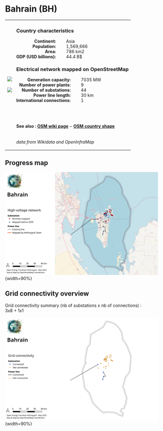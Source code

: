 # Bahrain (BH)

<table width="90%">
<tr>
<td>
<img src="http://commons.wikimedia.org/wiki/Special:FilePath/Flag%20of%20Bahrain.svg" width="250">
<br><br>
<img src="http://commons.wikimedia.org/wiki/Special:FilePath/Map%20of%20Bahrain.svg" width="250"></td>
<td>
<h3>Country characteristics</h3>
<div style="display: inline-block;text-align:right;margin-right:30px;font-weight: bold;">
Continent:<br>Population:<br>Area:<br>GDP (USD billions):
</div>
<div style="display: inline-block;">
Asia<br>1,569,666<br>786 km2<br>44.4 B$
</div>
<h3>Electrical network mapped on OpenStreetMap</h3>
<div style="display: inline-block;text-align:right;margin-right:30px;font-weight: bold;">Generation capacity:<br>
Number of power plants:<br>
Number of substations:<br>
Power line length:<br>
International connections:<br>
</div>
<div style="display: inline-block;">7035 MW<br>
9<br>
44<br>
30 km<br>
1<br>
</div>

<br><br><h4>See also :
<a href="https://wiki.openstreetmap.org/wiki/Power_networks/Bahrain" target="_blank">OSM wiki page</a> -
<a href="https://openstreetmap.org/relation/378734" target="_blank">OSM country shape</a>
</h4>

<br><i>data from Wikidata and OpenInfraMap</i>
</td>
</tr>
</table>


## Progress map

![Map](../images/maps_countries/BH/high-voltage-network.png){width=90%}



## Grid connectivity overview

Grid connectivity summary (nb of substations x nb of connections) :<br>3x8 + 1x1

![Map](../images/maps_countries/BH/grid-connectivity.png){width=90%}

